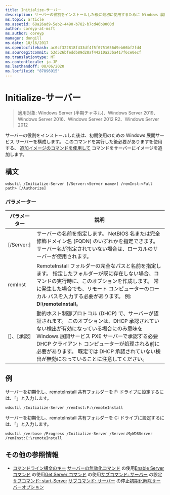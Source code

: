 ```yaml
---
title: Initialize-サーバー
description: サーバーの役割をインストールした後に最初に使用するために Windows 展開サービスサーバーを構成する、Initialize-Server のリファレンス記事。
ms.topic: article
ms.assetid: 68a26ad9-5eb2-4490-b782-b7cd46b8000d
author: coreyp-at-msft
ms.author: coreyp
manager: dongill
ms.date: 10/16/2017
ms.openlocfilehash: ac0cf322818f433df4f5f0751656d9eb66bf2fd4
ms.sourcegitcommit: 53d526bfeddb89d28af44210a23ba417f6ce0ecf
ms.translationtype: MT
ms.contentlocale: ja-JP
ms.lasthandoff: 08/06/2020
ms.locfileid: "87896915"
---
```

# <a name="initialize-server"></a>Initialize-サーバー

> 適用対象: Windows Server (半期チャネル)、Windows Server 2019、Windows Server 2016、Windows Server 2012 R2、Windows Server 2012

サーバーの役割をインストールした後は、初期使用のための Windows 展開サービス サーバーを構成します。 このコマンドを実行した後必要がありますを使用する、 [追加イメージのコマンドを使用して](using-the-add-image-command.md) コマンドをサーバーにイメージを追加します。
## <a name="syntax"></a>構文
```
wdsutil /Initialize-Server [/Server:<Server name>] /remInst:<Full path> [/Authorize]
```
### <a name="parameters"></a>パラメーター
|パラメーター|説明|
|-------|--------|
|[/Server:<Server name>]|サーバーの名前を指定します。 NetBIOS 名または完全修飾ドメイン名 (FQDN) のいずれかを指定できます。 サーバー名が指定されていない場合は、ローカルのサーバーが使用されます。|
|remInst<Full path>|RemoteInstall フォルダーの完全なパスと名前を指定します。 指定したフォルダーが既に存在しない場合、コマンドの実行時に、このオプションを作成します。 常に発生した場合でも、リモート コンピューターのローカル パスを入力する必要があります。 例: **D:\remoteInstall**。|
|[]、[承認]|動的ホスト制御プロトコル (DHCP) で、サーバーが認証されます。 このオプションは、DHCP 承認されていない検出が有効になっている場合にのみ意味を Windows 展開サービス PXE サーバーで承認する必要 DHCP クライアント コンピューターが処理される前に必要があります。 既定では DHCP 承認されていない検出が無効になっていることに注意してください。|
## <a name="examples"></a>例
サーバーを初期化し、remoteInstall 共有フォルダーを F: ドライブに設定するには、「」と入力します。
```
wdsutil /Initialize-Server /remInst:F:\remoteInstall
```
サーバーを初期化し、remoteInstall 共有フォルダーを C: ドライブに設定するには、「」と入力します。
```
wdsutil /verbose /Progress /Initialize-Server /Server:MyWDSServer /remInst:C:\remoteInstall
```
## <a name="additional-references"></a>その他の参照情報
- [コマンドライン構文のキー](command-line-syntax-key.md) 
[サーバーの無効化コマンド](using-the-disable-server-command.md) 
 の使用[Enable Server コマンド](using-the-enable-server-command.md) 
 の使用[Get Server コマンド](using-the-get-server-command.md) 
 の使用[サブコマンド: サーバー](subcommand-set-server.md) 
 の設定[サブコマンド: start-Server](subcommand-start-server.md) 
[サブコマンド: サーバー](subcommand-stop-server.md) 
 の停止[初期化解除サーバーオプション](the-uninitialize-server-option.md)
